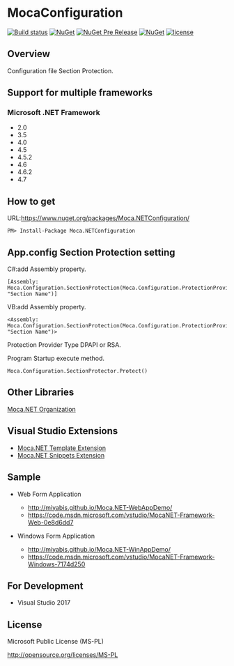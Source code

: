# MocaConfiguration

[![Build status](https://ci.appveyor.com/api/projects/status/hukxim3f78gobba1?svg=true)](https://ci.appveyor.com/project/miyabis/mocaconfiguration)
[![NuGet](https://img.shields.io/nuget/v/Moca.NETConfiguration.svg)](https://www.nuget.org/packages/Moca.NETConfiguration/)
[![NuGet Pre Release](https://img.shields.io/nuget/vpre/Moca.NETConfiguration.svg)](https://www.nuget.org/packages/Moca.NETConfiguration/)
[![NuGet](https://img.shields.io/nuget/dt/Moca.NETConfiguration.svg)](https://www.nuget.org/packages/Moca.NETConfiguration/)
[![license](https://img.shields.io/badge/License-MS--PL-blue.svg)](https://opensource.org/licenses/MS-PL)


## Overview
Configuration file Section Protection.

## Support for multiple frameworks
### Microsoft .NET Framework
* 2.0
* 3.5
* 4.0
* 4.5
* 4.5.2
* 4.6
* 4.6.2
* 4.7

## How to get

URL:https://www.nuget.org/packages/Moca.NETConfiguration/
```
PM> Install-Package Moca.NETConfiguration
```

## App.config Section Protection setting

C#:add Assembly property.
```
[Assembly: Moca.Configuration.SectionProtection(Moca.Configuration.ProtectionProviderType.DPAPI, "Section Name")]
```

VB:add Assembly property.
```
<Assembly: Moca.Configuration.SectionProtection(Moca.Configuration.ProtectionProviderType.DPAPI, "Section Name")> 
```

Protection Provider Type DPAPI or RSA.

Program Startup execute method.
```
Moca.Configuration.SectionProtector.Protect()
```


## Other Libraries

[Moca.NET Organization](https://github.com/mocanet)

## Visual Studio Extensions

* [Moca.NET Template Extension](https://marketplace.visualstudio.com/items?itemName=MiYABiS.MocaNETTemplate30)
* [Moca.NET Snippets Extension](https://marketplace.visualstudio.com/items?itemName=MiYABiS.MocaNETCodeSnippet)

## Sample

* Web Form Application  
  * http://miyabis.github.io/Moca.NET-WebAppDemo/  
  * https://code.msdn.microsoft.com/vstudio/MocaNET-Framework-Web-0e8d6dd7

* Windows Form Application  
  * http://miyabis.github.io/Moca.NET-WinAppDemo/  
  * https://code.msdn.microsoft.com/vstudio/MocaNET-Framework-Windows-7174d250

## For Development

* Visual Studio 2017

## License

Microsoft Public License (MS-PL)

http://opensource.org/licenses/MS-PL
